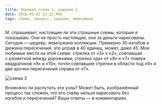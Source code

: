 ```yaml
---
title: Хорошая схема 1, задание 2 
date: 2016-05-02 13:22 MSK
tags: схема, процесс, задание, жемчужина
---
```


М. спрашивает, настоящие ли эти страшные схемы, которые я показываю. Они не просто настоящие, они за деньги нарисованы. Сегодня — шедевр, жемчужина коллекции. Примерно 30 изгибов и дюжина пересечений, это штраф в 40 единиц, может, даже 45. Мои любимые места на этой схеме: стрелка от «3» к «2», совпавшая с разметкой между дорожками; стрелка «да» от «8» к «7» поверх квадратиков «9» и «10»; почти совпавшие стрелки в области под «9» и две арочки пересечений справа от «7».

![схема 3](/images/good_scheme_0003op.png)
    
Возможно ли распутать эти узлы? Может быть, изображённый процесс так сложен, что его схему нельзя нарисовать без изгибов и пересечений? Ваши ответы — в комментариях.

